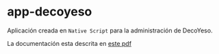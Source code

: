 # app-decoyeso

Aplicación creada en ```Native Script``` para la administración de DecoYeso.

La documentación esta descrita en [este pdf](Ojeda_Cesar_PPI.pdf)
